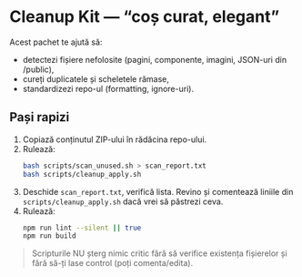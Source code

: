 # Cleanup Kit — “coș curat, elegant”

Acest pachet te ajută să:
- detectezi fișiere nefolosite (pagini, componente, imagini, JSON-uri din /public),
- cureți duplicatele și scheletele rămase,
- standardizezi repo-ul (formatting, ignore-uri).

## Pași rapizi
1) Copiază conținutul ZIP-ului în rădăcina repo-ului.
2) Rulează:
   ```bash
   bash scripts/scan_unused.sh > scan_report.txt
   bash scripts/cleanup_apply.sh
   ```
3) Deschide `scan_report.txt`, verifică lista. Revino și comentează liniile din `scripts/cleanup_apply.sh` dacă vrei să păstrezi ceva.
4) Rulează:
   ```bash
   npm run lint --silent || true
   npm run build
   ```

> Scripturile NU șterg nimic critic fără să verifice existența fișierelor și fără să-ți lase control (poți comenta/edita).
